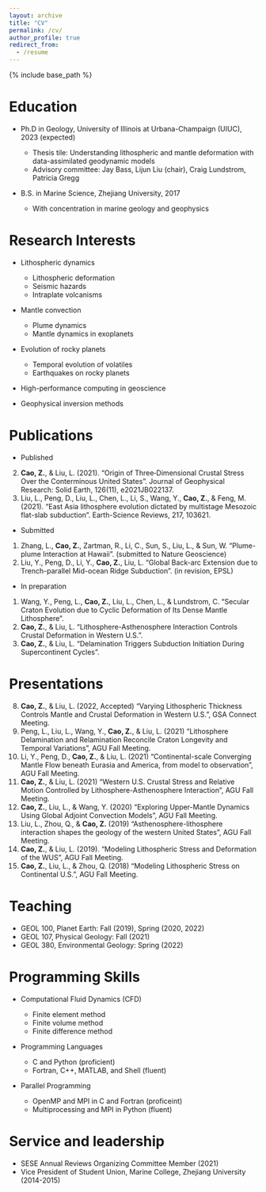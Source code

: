 ```yaml
---
layout: archive
title: "CV"
permalink: /cv/
author_profile: true
redirect_from:
  - /resume
---
```


{% include base_path %}

Education
======
* Ph.D in Geology, University of Illinois at Urbana-Champaign (UIUC), 2023 (expected)
  * Thesis tile: Understanding lithospheric and mantle deformation with data-assimilated geodynamic models  
  * Advisory committee: Jay Bass, Lijun Liu (chair), Craig Lundstrom, Patricia Gregg

* B.S. in Marine Science, Zhejiang University, 2017
  * With concentration in marine geology and geophysics

Research Interests
======
* Lithospheric dynamics
  * Lithospheric deformation
  * Seismic hazards 
  * Intraplate volcanisms

* Mantle convection
  * Plume dynamics
  * Mantle dynamics in exoplanets

* Evolution of rocky planets
  * Temporal evolution of volatiles
  * Earthquakes on rocky planets

* High-performance computing in geoscience

* Geophysical inversion methods
  
Publications
======
* Published
2. **Cao, Z.**, & Liu, L. (2021). “Origin of Three‐Dimensional Crustal Stress Over the Conterminous United States”. Journal of Geophysical Research: Solid Earth, 126(11), e2021JB022137.
1. Liu, L., Peng, D., Liu, L., Chen, L., Li, S., Wang, Y., **Cao, Z.**, & Feng, M. (2021). “East Asia lithosphere evolution dictated by multistage Mesozoic flat-slab subduction”. Earth-Science Reviews, 217, 103621.

* Submitted
1. Zhang, L., **Cao, Z.**, Zartman, R., Li, C., Sun, S., Liu, L., & Sun, W. “Plume-plume Interaction at Hawaii”. (submitted to Nature Geoscience)
2. Liu, Y., Peng, D., Li, Y., **Cao, Z.**, Liu, L. “Global Back-arc Extension due to Trench-parallel Mid-ocean Ridge Subduction”. (in revision, EPSL)

* In preparation
1. Wang, Y., Peng, L., **Cao, Z.**, Liu, L., Chen, L., & Lundstrom, C. “Secular Craton Evolution due to Cyclic Deformation of Its Dense Mantle Lithosphere”. 
2. **Cao, Z.**, & Liu, L. “Lithosphere-Asthenosphere Interaction Controls Crustal Deformation in Western U.S.”. 
3. **Cao, Z.**, & Liu, L. “Delamination Triggers Subduction Initiation During Supercontinent Cycles”. 

Presentations
======
8. **Cao, Z.**, & Liu, L. (2022, Accepted) “Varying Lithospheric Thickness Controls Mantle and Crustal Deformation in Western U.S.”, GSA Connect Meeting.
7. Peng, L., Liu, L., Wang, Y., **Cao, Z.**, & Liu, L. (2021) “Lithosphere Delamination and Relamination Reconcile Craton Longevity and Temporal Variations”, AGU Fall Meeting.
6. Li, Y., Peng, D., **Cao, Z.**, & Liu, L. (2021) “Continental-scale Converging Mantle Flow beneath Eurasia and America, from model to observation”, AGU Fall Meeting.
5. **Cao, Z.**, & Liu, L. (2021) “Western U.S. Crustal Stress and Relative Motion Controlled by Lithosphere-Asthenosphere Interaction”, AGU Fall Meeting.
4. **Cao, Z.**, Liu, L., & Wang, Y. (2020) “Exploring Upper-Mantle Dynamics Using Global Adjoint Convection Models”, AGU Fall Meeting.
3. Liu, L., Zhou, Q., & **Cao, Z.** (2019) “Asthenosphere-lithosphere interaction shapes the geology of the western United States”, AGU Fall Meeting.
2. **Cao, Z.**, & Liu, L. (2019). “Modeling Lithospheric Stress and Deformation of the WUS”, AGU Fall Meeting.
1. **Cao, Z.**, Liu, L., & Zhou, Q. (2018) “Modeling Lithospheric Stress on Continental U.S.”, AGU Fall Meeting.
  
Teaching
======
* GEOL 100, Planet Earth: Fall (2019), Spring (2020, 2022)
* GEOL 107, Physical Geology: Fall (2021)
* GEOL 380, Environmental Geology: Spring (2022) 

Programming Skills
======
* Computational Fluid Dynamics (CFD)
  * Finite element method
  * Finite volume method
  * Finite difference method

* Programming Languages
  * C and Python (proficient)
  * Fortran, C++, MATLAB, and Shell (fluent)

* Parallel Programming
  * OpenMP and MPI in C and Fortran (proficeint)
  * Multiprocessing and MPI in Python (fluent)

Service and leadership
======
* SESE Annual Reviews Organizing Committee Member (2021) 
* Vice President of Student Union, Marine College, Zhejiang University (2014-2015)
